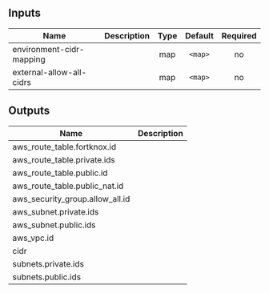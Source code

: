 
## Inputs

| Name | Description | Type | Default | Required |
|------|-------------|:----:|:-----:|:-----:|
| environment-cidr-mapping |  | map | `<map>` | no |
| external-allow-all-cidrs |  | map | `<map>` | no |

## Outputs

| Name | Description |
|------|-------------|
| aws_route_table.fortknox.id |  |
| aws_route_table.private.ids |  |
| aws_route_table.public.id |  |
| aws_route_table.public_nat.id |  |
| aws_security_group.allow_all.id |  |
| aws_subnet.private.ids |  |
| aws_subnet.public.ids |  |
| aws_vpc.id |  |
| cidr |  |
| subnets.private.ids |  |
| subnets.public.ids |  |

